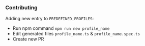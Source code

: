 ### Contributing

Adding new entry to `PREDEFINED_PROFILES`:

- Run npm command `npm run new profile_name`
- Edit generated files `profile_name.ts` & `profile_name.spec.ts`
- Create new PR
